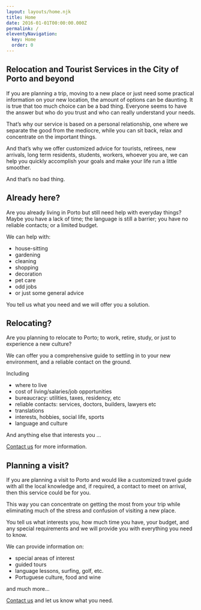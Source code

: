 ```yaml
---
layout: layouts/home.njk
title: Home
date: 2016-01-01T00:00:00.000Z
permalink: /
eleventyNavigation:
  key: Home
  order: 0
---
```

## Relocation and Tourist Services in the City of Porto and beyond

If you are planning a trip, moving to a new place or just need some practical information on your new location, the amount of options can be daunting. It is true that too much choice can be a bad thing. Everyone seems to have the answer but who do you trust and who can really understand your needs.

That’s why our service is based on a personal relationship, one where we separate the good from the mediocre, while you can sit back, relax and concentrate on the important things.

And that’s why we offer customized advice for tourists, retirees, new arrivals, long term residents, students, workers, whoever you are, we can help you quickly accomplish your goals and make your life run a little smoother.

And that’s no bad thing.

## Already here?
Are you already living in Porto but still need help with everyday things?
Maybe you have a lack of time; the language is still a barrier; you have no reliable contacts; or a limited budget.

We can help with:

<ul role="list">
  <li data-icon="&#10004;">house-sitting</li>
  <li data-icon="&#10004;">gardening</li>
  <li data-icon="&#10004;">cleaning</li>
  <li data-icon="&#10004;">shopping</li>
  <li data-icon="&#10004;">decoration</li>
  <li data-icon="&#10004;">pet care</li>
  <li data-icon="&#10004;">odd jobs</li>
  <li data-icon="&#10004;">or just some general advice</li>
</ul>

You tell us what you need and we will offer you a solution.

## Relocating?
Are you planning to relocate to Porto; to work, retire, study, or just to experience a new culture?

We can offer you a comprehensive guide to settling in to your new environment, and a reliable contact on the ground.

Including

<ul role="list">
<li data-icon="&#10004;"> where to live</li>
<li data-icon="&#10004;">cost of living/salaries/job opportunities</li>
<li data-icon="&#10004;">bureaucracy: utilities, taxes, residency, etc</li>
<li data-icon="&#10004;">reliable contacts: services, doctors, builders, lawyers etc</li>
<li data-icon="&#10004;">translations</li>
<li data-icon="&#10004;">interests, hobbies, social life, sports</li>
<li data-icon="&#10004;">language and culture</li>
</ul>

And anything else that interests you …

[Contact us](/contact) for more information.

## Planning a visit?
If you are planning a visit to Porto and would like a customized travel guide with all the local knowledge and, if required, a contact to meet on arrival, then this service could be for you.

This way you can concentrate on getting the most from your trip while eliminating much of the stress and confusion of visiting a new place.

You tell us what interests you, how much time you have, your budget, and any special requirements and we will provide you with everything you need to know.

We can provide information on:

<ul role="list">
<li data-icon="&#10004;">special areas of interest</li>
<li data-icon="&#10004;">guided tours</li>
<li data-icon="&#10004;">language lessons, surfing, golf, etc.</li>
<li data-icon="&#10004;">Portuguese culture, food and wine</li>
</ul>

and much more…

[Contact us](/contact) and let us know what you need.
